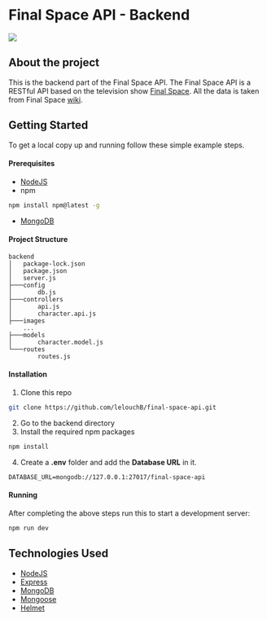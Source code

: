 # Final Space API - Backend

![](https://github.com/lelouchB/final-space-api/blob/main/frontend/static/img/wallpaper2.jpg?raw=true)

## About the project

This is the backend part of the Final Space API. The Final Space API is a RESTful API based on the television show [Final Space](https://en.wikipedia.org/wiki/Final_Space). All the data is taken from Final Space [wiki](https://final-space.fandom.com/wiki/Final_Space_Wiki).

## Getting Started

To get a local copy up and running follow these simple example steps.

#### Prerequisites

- [NodeJS](https://nodejs.org/en/)
- npm

```bash
npm install npm@latest -g
```

- [MongoDB](https://docs.mongodb.com/manual/installation/)

#### Project Structure

```
backend
│   package-lock.json
│   package.json
│   server.js
├───config
│       db.js
├───controllers
│       api.js
│       character.api.js
├───images
    ...
├───models
│       character.model.js
└───routes
        routes.js
```

#### Installation

1. Clone this repo

```bash
git clone https://github.com/lelouchB/final-space-api.git
```

2. Go to the backend directory
3. Install the required npm packages

```bash
npm install
```

4. Create a **.env** folder and add the **Database URL** in it.

```
DATABASE_URL=mongodb://127.0.0.1:27017/final-space-api
```

#### Running

After completing the above steps run this to start a development server:

```bash
npm run dev
```

## Technologies Used

- [NodeJS](https://nodejs.org/en/)
- [Express](https://expressjs.com/)
- [MongoDB](https://www.mongodb.com/)
- [Mongoose](https://mongoosejs.com/)
- [Helmet](https://www.npmjs.com/package/helmet)
